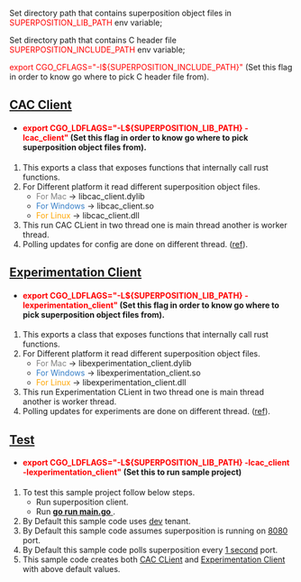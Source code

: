 Set directory path that contains superposition object files in <span style="color: red" > SUPERPOSITION_LIB_PATH </span> env variable;

Set directory path that contains C header file <span style="color: red" > SUPERPOSITION_INCLUDE_PATH </span> env variable;

<span style="color: red" > export CGO_CFLAGS="-I${SUPERPOSITION_INCLUDE_PATH}" </span> (Set this flag in order to know go where to pick C header file from).

## [<u> CAC Client </u>](./cacclient/main.go)

* #### <span style="color: red" > export CGO_LDFLAGS="-L${SUPERPOSITION_LIB_PATH} -lcac_client" </span> (Set this flag in order to know go where to pick superposition object files from).
1. This exports a class that exposes functions that internally call rust functions.
2. For Different platform it read different superposition object files.
    *  <span style="color: #808080" >For Mac </span> ->  libcac_client.dylib
    *  <span style="color: #357EC7" >For Windows </span> ->  libcac_client.so
    *  <span style="color: orange" >For Linux </span> ->  libcac_client.dll
3. This run CAC CLient in two thread one is main thread another is worker thread.
4. Polling updates for config are done on different thread. ([ref](./cacclient/main.go#50)).


## [<u> Experimentation Client </u>](./expclient/main.go)

* #### <span style="color: red" > export CGO_LDFLAGS="-L${SUPERPOSITION_LIB_PATH} -lexperimentation_client" </span> (Set this flag in order to know go where to pick superposition object files from).
1. This exports a class that exposes functions that internally call rust functions.
2. For Different platform it read different superposition object files.
    *  <span style="color: #808080" >For Mac </span> ->  libexperimentation_client.dylib
    *  <span style="color: #357EC7" >For Windows </span> ->  libexperimentation_client.so
    *  <span style="color: orange" >For Linux </span> ->  libexperimentation_client.dll
3. This run Experimentation CLient in two thread one is main thread another is worker thread.
4. Polling updates for experiments are done on different thread. ([ref](./expclient/main.go#55)).


## [<u> Test </u>](./main.go)

* #### <span style="color: red" > export CGO_LDFLAGS="-L${SUPERPOSITION_LIB_PATH} -lcac_client -lexperimentation_client" </span> (Set this to run sample project)
1. To test this sample project follow below steps.
    * Run superposition client.
    * Run <u> **go run main.go** </u>.
2. By Default this sample code uses [dev](./main.go#L11) tenant.
3. By Default this sample code assumes superposition is running on [8080](./main.go#L13) port.
3. By Default this sample code polls superposition every [1 second](./main.go#L12) port.
4. This sample code creates both [CAC CLient](./main.go#15) and [Experimentation Client](./main.go#20) with above default values.